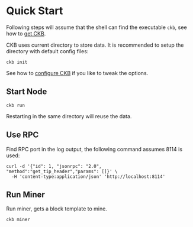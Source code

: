 # Quick Start

Following steps will assume that the shell can find the executable `ckb`, see
how to [get CKB](get-ckb.md).

CKB uses current directory to store data. It is recommended to setup the
directory with default config files:

```shell
ckb init
```

See how to [configure CKB](configure.md) if you like to tweak the options.

## Start Node

```shell
ckb run
```

Restarting in the same directory will reuse the data.

## Use RPC

Find RPC port in the log output, the following command assumes 8114 is used:

```shell
curl -d '{"id": 1, "jsonrpc": "2.0", "method":"get_tip_header","params": []}' \
  -H 'content-type:application/json' 'http://localhost:8114'
```

## Run Miner

Run miner, gets a block template to mine.

```shell
ckb miner
```
